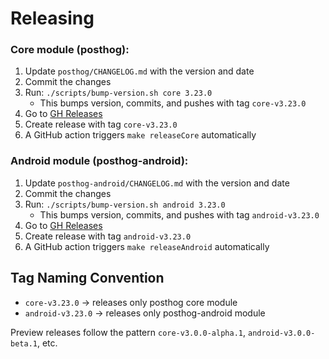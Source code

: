 # Releasing

### Core module (posthog):

1. Update `posthog/CHANGELOG.md` with the version and date
2. Commit the changes
3. Run: `./scripts/bump-version.sh core 3.23.0`
   - This bumps version, commits, and pushes with tag `core-v3.23.0`
4. Go to [GH Releases](https://github.com/PostHog/posthog-android/releases)
5. Create release with tag `core-v3.23.0`
6. A GitHub action triggers `make releaseCore` automatically

### Android module (posthog-android):

1. Update `posthog-android/CHANGELOG.md` with the version and date
2. Commit the changes
3. Run: `./scripts/bump-version.sh android 3.23.0`
   - This bumps version, commits, and pushes with tag `android-v3.23.0`
4. Go to [GH Releases](https://github.com/PostHog/posthog-android/releases)
5. Create release with tag `android-v3.23.0`
6. A GitHub action triggers `make releaseAndroid` automatically

## Tag Naming Convention

- `core-v3.23.0` → releases only posthog core module
- `android-v3.23.0` → releases only posthog-android module

Preview releases follow the pattern `core-v3.0.0-alpha.1`, `android-v3.0.0-beta.1`, etc.
